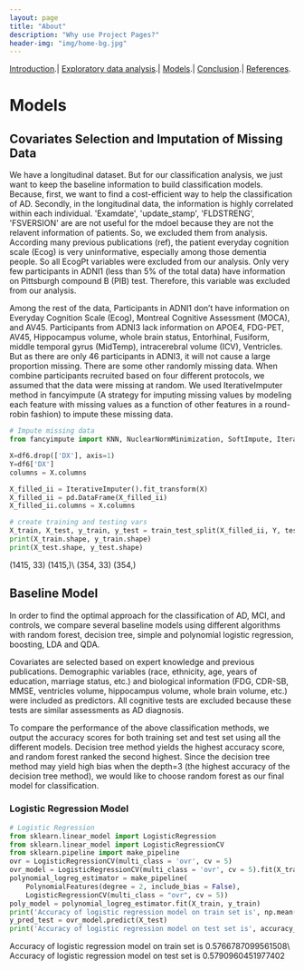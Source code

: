 ```yaml
---
layout: page
title: "About"
description: "Why use Project Pages?"
header-img: "img/home-bg.jpg"
---
```


[Introduction](./index.html).|  [Exploratory data analysis](./EDA.html).|  [Models](./Models.html).|  [Conclusion](./Conclusion.html).|  [References](./References.html).

# Models

## Covariates Selection and Imputation of Missing Data

We have a longitudinal dataset. But for our classification analysis, we just want to keep the baseline information to build classification models. Because, first, we want to find a cost-efficient way to help the classification of AD. Secondly, in the longitudinal data, the information is highly correlated within each individual. 'Examdate', 'update_stamp', 'FLDSTRENG', 'FSVERSION' are  are not useful for the mdoel because they are not the relavent information of patients.  So, we excluded them from analysis. According many previous publications (ref), the patient everyday cognition scale (Ecog) is very uninformative, especially among those dementia people. So all EcogPt variables were excluded from our analysis. Only very few participants in ADNI1 (less than 5% of the total data) have information on Pittsburgh compound B (PIB) test. Therefore, this variable was excluded from our analysis. 

Among the rest of the data, Participants in ADNI1 don’t have information on Everyday Cognition Scale (Ecog), Montreal Cognitive Assessment (MOCA), and AV45. Participants from ADNI3 lack information on APOE4, FDG-PET, AV45, Hippocampus volume, whole brain status, Entorhinal, Fusiform, middle temporal gyrus (MidTemp), intracerebral volume (ICV), Ventricles. But as there are only 46 participants in ADNI3, it will not cause a large proportion missing. There are some other randomly missing data. When combine participants recruited based on four different protocols, we assumed that the data were missing at random.  We used IterativeImputer method in fancyimpute (A strategy for imputing missing values by modeling each feature with missing values as a function of other features in a round-robin fashion) to impute these missing data. 

```python
# Impute missing data
from fancyimpute import KNN, NuclearNormMinimization, SoftImpute, IterativeImputer, BiScaler

X=df6.drop(['DX'], axis=1)
Y=df6['DX']
columns = X.columns

X_filled_ii = IterativeImputer().fit_transform(X)
X_filled_ii = pd.DataFrame(X_filled_ii)
X_filled_ii.columns = X.columns
```

```python
# create training and testing vars
X_train, X_test, y_train, y_test = train_test_split(X_filled_ii, Y, test_size=0.2)
print(X_train.shape, y_train.shape)
print(X_test.shape, y_test.shape)
```
(1415, 33) (1415,)\\
(354, 33) (354,)

## Baseline Model

In order to find the optimal approach for the classification of AD, MCI, and controls, we compare several baseline models using different algorithms with random forest, decision tree, simple and polynomial logistic regression,  boosting, LDA and QDA. 

Covariates are selected based on expert knowledge and previous publications. Demographic variables (race, ethnicity, age, years of education, marriage status, etc.) and biological information (FDG, CDR-SB, MMSE, ventricles volume, hippocampus volume, whole brain volume, etc.) were included as predictors. All cognitive tests are excluded because these tests are similar assessments as AD diagnosis. 

To compare the performance of the above classification methods, we output the accuracy scores for both training set and test set using all the different models. Decision tree method yields the highest accuracy score, and random forest ranked the second highest. Since the decision tree method may yield high bias when the depth=3 (the highest accuracy of the decision tree method), we would like to choose random forest as our final model for classification. 

### Logistic Regression Model

```python
# Logistic Regression
from sklearn.linear_model import LogisticRegression
from sklearn.linear_model import LogisticRegressionCV
from sklearn.pipeline import make_pipeline
ovr = LogisticRegressionCV(multi_class = 'ovr', cv = 5)
ovr_model = LogisticRegressionCV(multi_class = 'ovr', cv = 5).fit(X_train,y_train)
polynomial_logreg_estimator = make_pipeline(
    PolynomialFeatures(degree = 2, include_bias = False),
    LogisticRegressionCV(multi_class = "ovr", cv = 5))
poly_model = polynomial_logreg_estimator.fit(X_train, y_train)
print('Accuracy of logistic regression model on train set is', np.mean(cross_val_score(ovr_model, X_train, y_train, cv = 5)))
y_pred_test = ovr_model.predict(X_test)
print('Accuracy of logistic regression model on test set is', accuracy_score(y_test, y_pred_test))
```
Accuracy of logistic regression model on train set is 0.5766787099561508\\
Accuracy of logistic regression model on test set is 0.5790960451977402

